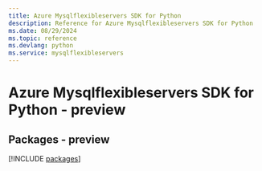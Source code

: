 ```yaml
---
title: Azure Mysqlflexibleservers SDK for Python
description: Reference for Azure Mysqlflexibleservers SDK for Python
ms.date: 08/29/2024
ms.topic: reference
ms.devlang: python
ms.service: mysqlflexibleservers
---
```

# Azure Mysqlflexibleservers SDK for Python - preview
## Packages - preview
[!INCLUDE [packages](mysqlflexibleservers-index.md)]